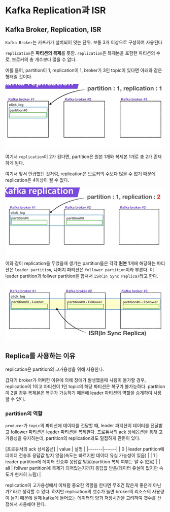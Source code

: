 # Kafka Replication과 ISR


## Kafka Broker, Replication, ISR 
`Kafka Broker`는 카프카가 설치되어 잇는 단위. 보통 3개 이상으로 구성하여 사용된다

`replication`은 <b>파티션의 복제</b>를 뜻함. `replication`은 복제본을 포함한 파티션의 수로, 브로커의 총 개수보다 많을 수 없다.


예를 들어, partition이 1, replication이 1, broker가 3인 topic이 있다면 아래와 같은 형태일 것이다.

![kafka-replication-01](./img/image-replication1.png)


여기서 `replication`이 2가 된다면, partition은 원본 1개와 복제본 1개로 총 2가 존재하게 된다.

여기서 앞서 언급했던 것처럼, replication은 브로커의 수보다 많을 수 없기 때문에 replication은 4이상이 될 수 없다.

![kafka-replication-01](./img/image-replication2.png)


이와 같이 replication을 두었을때 생기는 partition들은 각각 <b>원본 1</b>개에 해당하는 파티션은 `leader partition`, 나머지 파티션은 `follower partition`이라 부른다. 이 leader partition과 follwer partition을 합쳐서 `ISR(In Sync Peplica)`라고 한다.

![kafka-replication-01](./img/kafka-replication-01.png)



## Replica를 사용하는 이유
replication은 partition의 고가용성을 위해 사용한다.

갑자기 broker가 어떠한 이유에 의해 장애가 발생했을때 사용이 불가할 경우, 
replication이 1이고 파티션이 1인 topic의 해당 파티션은 복구가 불가능하다. partition이 2일 경우 복제본은 복구가 가능하기 때문에 leader 파티션의 역할을 승계하여 사용할 수 있다.

### partition의 역할
`producer`가 `topic`의 파티션에 데이터를 전달할 때, leader 파티션이 데이터를 전달받고 follower 파티션은 leader 파티션을 복제한다.
프로듀서의 ack 상세옵션을 통해 고가용성을 유지하는데, partition의 replication과도 밀접하게 관련이 있다.

[프로듀서의 ack 상세옵션]
| value | 설명 |
|-------|------|
| 0 | leader partition에 데이터 전송후 응답값 받지 않음(속도는 빠르지만 데이터 유실 가능성이 있음) |
| 1 | leader partition에 데이터 전송후 응답값 받음(partition 복제 여부는 알 수 없음) |
| all | follwer partition에 복제가 되어있는지까지 응답값 받음(데이터 유실이 없지만 속도가 현저히 느림) | 


replication이 고가용성에서 이처럼 중요한 역할을 한다면 무조건 많은게 좋은게 아닌가? 라고 생각할 수 있다. 하지만 replication의 갯수가 늘면 broker의 리소스의 사용량이 늘기 때문에 실제 kafka에 들어오는 데이터의 양과 저장시간을 고려하여 갯수를 산정해서 사용해야 한다.
